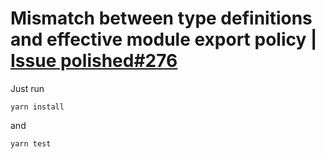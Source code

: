 #  Mismatch between type definitions and effective module export policy | [Issue polished#276](https://github.com/styled-components/polished/issues/276)

Just run

```
yarn install
```
and
```
yarn test
```
